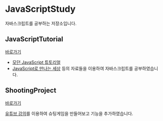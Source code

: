 # JavaScriptStudy

자바스크립트를 공부하는 저장소입니다. 

## JavaScriptTutorial

[바로가기](https://github.com/Cyeon/JavaScriptStudy/tree/main/JavaScriptTutorial)

- [모던 JavaScript 튜토리얼](https://ko.javascript.info/) 
- [JavaScript로 만나는 세상](https://helloworldjavascript.net/)
  등의 자료들을 이용하여 자바스크립트를 공부하였습니다. 

## ShootingProject

[바로가기](https://github.com/Cyeon/JavaScriptStudy/tree/main/ShootingProject)

[유튜브 강의](https://www.youtube.com/watch?v=TJmvuyt6tT8)를 이용하여 슈팅게임을 만들어보고 기능을 추가하였습니다. 
